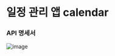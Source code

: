 # 일정 관리 앱 calendar

### API 명세서

![image](https://github.com/user-attachments/assets/5cecfc2b-8679-44ea-835c-f0b5172f2661)
